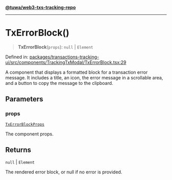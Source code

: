 [**@tuwa/web3-txs-tracking-repo**](../../../README.md)

***

# TxErrorBlock()

> **TxErrorBlock**(`props`): `null` \| `Element`

Defined in: [packages/transactions-tracking-ui/src/components/TrackingTxModal/TxErrorBlock.tsx:29](https://github.com/TuwaIO/web3-transactions-tracking/blob/a10c83309de467fc9c122360072c3c2a067cd4a4/packages/transactions-tracking-ui/src/components/TrackingTxModal/TxErrorBlock.tsx#L29)

A component that displays a formatted block for a transaction error message.
It includes a title, an icon, the error message in a scrollable area,
and a button to copy the message to the clipboard.

## Parameters

### props

[`TxErrorBlockProps`](../type-aliases/TxErrorBlockProps.md)

The component props.

## Returns

`null` \| `Element`

The rendered error block, or null if no error is provided.
